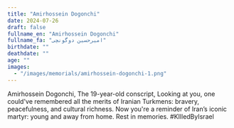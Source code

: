 ```yaml
---
title: "Amirhossein Dogonchi"
date: 2024-07-26
draft: false
fullname_en: "Amirhossein Dogonchi"
fullname_fa: "امیرحسین دوگونچی"
birthdate: ""
deathdate: ""
age: ""
images:
  - "/images/memorials/amirhossein-dogonchi-1.png"
---
```


Amirhossein Dogonchi,
The 19-year-old conscript,
Looking at you, one could've remembered all the merits of Iranian Turkmens: bravery, peacefulness, and cultural richness. Now you're a reminder of Iran’s iconic martyr: young and away from home. Rest in memories.
#KIlledByIsrael